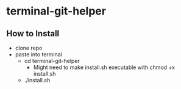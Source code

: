 # terminal-git-helper


## How to Install
- clone repo
- paste into terminal
  - cd terminal-git-helper
    - Might need to make install.sh executable with chmod +x install.sh
  - ./install.sh
